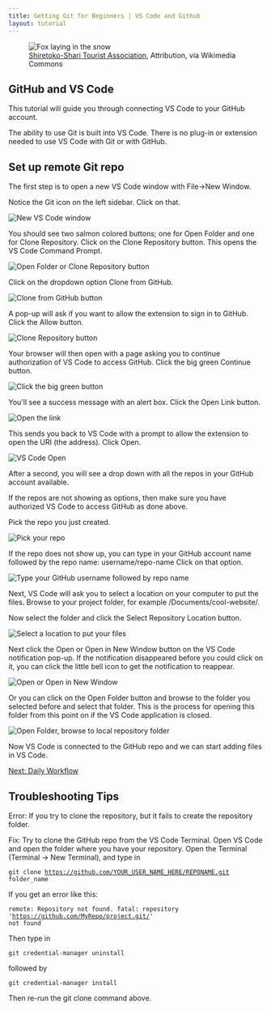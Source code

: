 ```yaml
---
title: Getting Git for Beginners | VS Code and Github
layout: tutorial
---
```


<figure class="photo">
  <img src="assets/images/fox.jpg" alt="Fox laying in the snow" />
  <figcaption><a href="https://commons.wikimedia.org/wiki/File:Vulpes_vulpes_laying_in_snow.jpg">Shiretoko-Shari Tourist Association</a>, Attribution, via Wikimedia Commons</figcaption>
</figure>

## GitHub and VS Code

This tutorial will guide you through connecting VS Code to your GitHub account.

The ability to use Git is built into VS Code. There is no plug-in
or extension needed to use VS Code with Git or with GitHub.

## Set up remote Git repo

The first step is to open a new VS Code window with File->New Window.

Notice the Git icon on the left sidebar. Click on that.

![New VS Code window](assets/images/github-vscode/new-vscode-window.png)

You should see two salmon colored buttons; one for Open Folder and one for Clone
Repository. Click on the Clone Repository button. This opens the VS Code Command
Prompt.

![Open Folder or Clone Repository button](assets/images/github-vscode/git-open-repo.png)

Click on the dropdown option Clone from GitHub.

![Clone from GitHub button](assets/images/github-vscode/clone-from-github.png)

A pop-up will ask if you want to allow the extension to sign in to GitHub. Click
the Allow button.

![Clone Repository button](assets/images/github-vscode/allow-github.png)

Your browser will then open with a page asking you to continue authorization of
VS Code to access GitHub. Click the big green Continue button.

![Click the big green button](assets/images/github-vscode/authorize-vscode.png)

You'll see a success message with an alert box. Click the Open Link button.

![Open the link](assets/images/github-vscode/open-link.png)

This sends you back to VS Code with a prompt to allow the extension to open the
URI (the address). Click Open.

![VS Code Open](assets/images/github-vscode/vscode-open.png)

After a second, you will see a drop down with all the repos in your GitHub
account available.

If the repos are not showing as options, then make sure you have authorized VS
Code to access GitHub as done above.

Pick the repo you just created.

![Pick your repo](assets/images/github-vscode/pick-repo.png)

If the repo does not show up, you can type in your GitHub account name followed
by the repo name: <span class="terms">username/repo-name</span> Click on that option.

![Type your GitHub username followed by repo name](assets/images/github-vscode/type-repo.png)

Next, VS Code will ask you to select a location on your computer to put the
files. Browse to your project folder, for example <span class="terms">/Documents/cool-website/</span>.

Now select the folder and click the Select Repository Location button.

![Select a location to put your files](assets/images/github-vscode/select-location.png)

Next click the Open or Open in New Window button on the VS Code notification
pop-up. If the notification disappeared before you could click on it, you can
click the little bell icon to get the notification to reappear.

![Open or Open in New Window](assets/images/github-vscode/open-in-vscode.png)

Or you can click on the Open Folder button and browse to the folder you selected
before and select that folder. This is the process for opening this folder from
this point on if the VS Code application is closed.

![Open Folder, browse to local repository folder](assets/images/github-vscode/open-phpmotors-folder.png)

Now VS Code is connected to the GitHub repo and we can start adding files in VS
Code.


<a class="button" href="daily-workflow.html">Next: Daily Workflow</a>

## Troubleshooting Tips

Error: If you try to clone the repository, but it fails to create the
<span class="terms">repository</span> folder.

Fix: Try to clone the GitHub repo from the VS Code Terminal. Open VS Code and
open the folder where you have your repository. Open the Terminal (Terminal ->
New Terminal), and type in

<code>git clone https://github.com/YOUR_USER_NAME_HERE/REPONAME.git folder_name</code>

If you get an error like this:

<code>remote: Repository not found. fatal: repository 'https://github.com/MyRepo/project.git/' not found</code>

Then type in

<code>git credential-manager uninstall</code>

followed by

<code>git credential-manager install</code>

Then re-run the git clone command above.